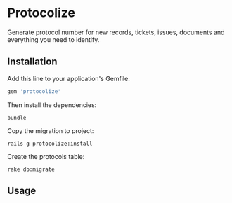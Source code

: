 # Protocolize
Generate protocol number for new records, tickets, issues, documents and everything you need to identify. 

## Installation
Add this line to your application's Gemfile:

```ruby
gem 'protocolize'
```

Then install the dependencies:

```
bundle
```

Copy the migration to project:

```
rails g protocolize:install
```

Create the protocols table:

```
rake db:migrate
```

## Usage

